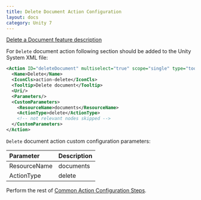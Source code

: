 ```yaml
---
title: Delete Document Action Configuration
layout: docs
category: Unity 7
---
```

[Delete a Document feature description](../../features/document-management/delete-document)

For `Delete` document action following section should be added to the Unity System XML file:
 
```xml
<Action ID="deleteDocument" multiselect="true" scope="single" type="toolbar">
  <Name>Delete</Name>
  <IconCls>action-delete</IconCls>
  <Tooltip>Delete document</Tooltip>
  <Uri/>
  <Parameters/>
  <CustomParameters>
    <ResourceName>documents</ResourceName>
    <ActionType>delete</ActionType>
    <!-- not relevant nodes skipped -->
  </CustomParameters>
</Action>
```

`Delete` document action custom configuration parameters:

| Parameter   | Description |
|:------------|:------------|
|ResourceName | documents   |
|ActionType   | delete      |

Perform the rest of [Common Action Configuration Steps](../actions#common-actions-configuration-steps). 